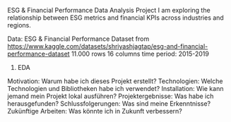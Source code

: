 ESG & Financial Performance Data Analysis Project
I am exploring the relationship between ESG metrics and financial KPIs across industries and regions.

Data:
ESG & Financial Performance Dataset from https://www.kaggle.com/datasets/shriyashjagtap/esg-and-financial-performance-dataset
11.000 rows
16 columns
time period: 2015-2019 
1. EDA

Motivation: Warum habe ich dieses Projekt erstellt?
Technologien: Welche Technologien und Bibliotheken habe ich verwendet?
Installation: Wie kann jemand mein Projekt lokal ausführen?
Projektergebnisse: Was habe ich herausgefunden?
Schlussfolgerungen: Was sind meine Erkenntnisse?
Zukünftige Arbeiten: Was könnte ich in Zukunft verbessern?